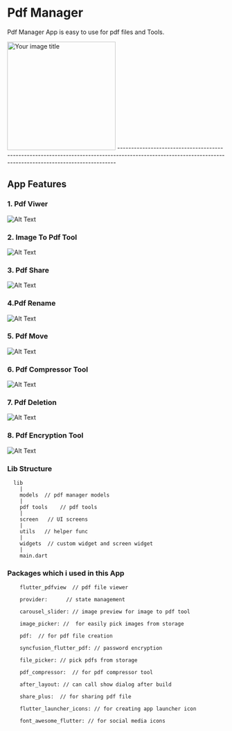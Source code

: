 # Pdf Manager

Pdf Manager App is easy to use for pdf files and Tools.

<img src="https://github.com/codersachin26/flutter_pdf_manager/blob/main/screenshots/pdf%20manager%20home%20UI.jpg" alt="Your image title" width="250"/>
-----------------------------------------------------------------------------------------------------------------------------------------------------------

## App Features

### 1. Pdf Viwer
 ![Alt Text](https://github.com/codersachin26/flutter_pdf_manager/blob/main/screenshots/pdf_viewer.gif)
 
 
### 2. Image To Pdf Tool
 ![Alt Text](https://github.com/codersachin26/flutter_pdf_manager/blob/main/screenshots/img_to_pdf_tool.gif)
 
 
### 3. Pdf Share
 ![Alt Text](https://github.com/codersachin26/flutter_pdf_manager/blob/main/screenshots/pdf_share.gif)
 
 
### 4.Pdf Rename
 ![Alt Text](https://github.com/codersachin26/flutter_pdf_manager/blob/main/screenshots/pdf_rename.gif)
 
### 5. Pdf Move
 ![Alt Text](https://github.com/codersachin26/flutter_pdf_manager/blob/main/screenshots/move_pdf.gif)
 
### 6. Pdf Compressor Tool
 ![Alt Text](https://github.com/codersachin26/flutter_pdf_manager/blob/main/screenshots/compressor_tool.gif)
 
### 7. Pdf Deletion
 ![Alt Text](https://github.com/codersachin26/flutter_pdf_manager/blob/main/screenshots/pdf_deletion.gif)
 
### 8. Pdf Encryption Tool
 ![Alt Text](https://github.com/codersachin26/flutter_pdf_manager/blob/main/screenshots/pdf_encryption_tool.gif)
 

 
 
 
### Lib Structure
      lib
        |
        models  // pdf manager models
        |
        pdf tools    // pdf tools
        |
        screen   // UI screens
        |
        utils   // helper func
        |
        widgets  // custom widget and screen widget
        |
        main.dart


### Packages which i used in this App
        flutter_pdfview  // pdf file viewer
        
        provider:      // state management
        
        carousel_slider: // image preview for image to pdf tool
        
        image_picker: //  for easily pick images from storage
        
        pdf:  // for pdf file creation
        
        syncfusion_flutter_pdf: // password encryption
        
        file_picker: // pick pdfs from storage
        
        pdf_compressor:  // for pdf compressor tool
        
        after_layout: // can call show dialog after build
        
        share_plus:  // for sharing pdf file 
        
        flutter_launcher_icons: // for creating app launcher icon
        
        font_awesome_flutter: // for social media icons

